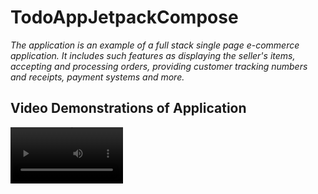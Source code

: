 # TodoAppJetpackCompose

_The application is an example of a full stack single page e-commerce application. It includes such features as displaying the seller's items, accepting and processing orders, providing customer tracking numbers and receipts, payment systems and more._ <br>

## Video Demonstrations of Application
<video src='your URL here' width=180/>

https://user-images.githubusercontent.com/86210052/186253598-207c49b4-9aec-4259-9e10-55f6a321392e.mp4
